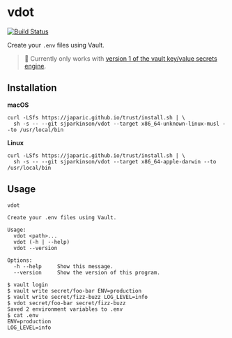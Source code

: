 # vdot

[![Build Status](https://travis-ci.org/sjparkinson/vdot.svg?branch=master)](https://travis-ci.org/sjparkinson/vdot)

Create your `.env` files using Vault.

> 🚧 Currently only works with [version 1 of the vault key/value secrets engine](https://www.vaultproject.io/docs/secrets/kv/kv-v1.html).

## Installation

**macOS**

```shell
curl -LSfs https://japaric.github.io/trust/install.sh | \
  sh -s -- --git sjparkinson/vdot --target x86_64-unknown-linux-musl --to /usr/local/bin
```

**Linux**

```shell
curl -LSfs https://japaric.github.io/trust/install.sh | \
  sh -s -- --git sjparkinson/vdot --target x86_64-apple-darwin --to /usr/local/bin
```

## Usage

```
vdot

Create your .env files using Vault.

Usage:
  vdot <path>...
  vdot (-h | --help)
  vdot --version

Options:
  -h --help     Show this message.
  --version     Show the version of this program.
```

```shell
$ vault login
$ vault write secret/foo-bar ENV=production
$ vault write secret/fizz-buzz LOG_LEVEL=info
$ vdot secret/foo-bar secret/fizz-buzz
Saved 2 environment variables to .env
$ cat .env
ENV=production
LOG_LEVEL=info
```
